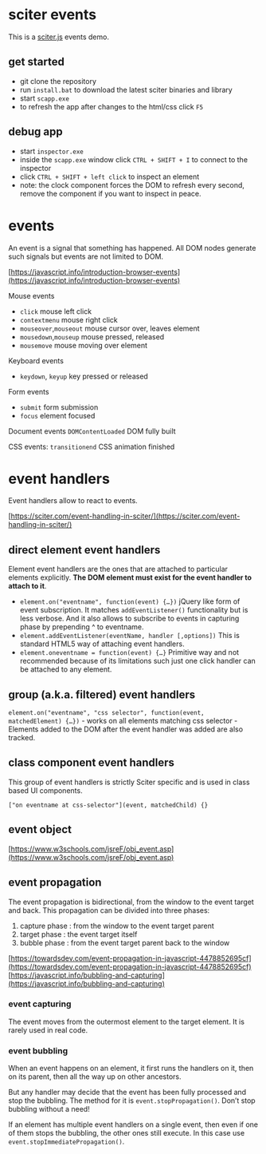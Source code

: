 # sciter events

This is a [sciter.js](https://sciter.com/) events demo.

## get started

- git clone the repository
- run `install.bat` to download the latest sciter binaries and library
- start `scapp.exe`
- to refresh the app after changes to the html/css click `F5`

## debug app

- start `inspector.exe`
- inside the `scapp.exe` window click `CTRL + SHIFT + I` to connect to the inspector
- click `CTRL + SHIFT + left click` to inspect an element
- note: the clock component forces the DOM to refresh every second, remove the component if you want to inspect in peace.

# events

An event is a signal that something has happened. All DOM nodes generate such signals but events are not limited to DOM.

[https://javascript.info/introduction-browser-events](https://javascript.info/introduction-browser-events)

Mouse events
- `click` mouse left click
- `contextmenu` mouse right click
- `mouseover`,`mouseout` mouse cursor over, leaves element
- `mousedown`,`mouseup` mouse pressed, released
- `mousemove` mouse moving over element

Keyboard events
- `keydown`, `keyup` key pressed or released

Form events
- `submit` form submission
- `focus` element focused

Document events
`DOMContentLoaded` DOM fully built

CSS events:
`transitionend` CSS animation finished

# event handlers

Event handlers allow to react to events.

[https://sciter.com/event-handling-in-sciter/](https://sciter.com/event-handling-in-sciter/)

## direct element event handlers

Element event handlers are the ones that are attached to particular elements explicitly. **The DOM element must exist for the event handler to attach to it**.
- `element.on("eventname", function(event) {…})`
    jQuery like form of event subscription. It matches `addEventListener()` functionality but is less verbose.  And it also allows to subscribe to events in capturing phase by prepending ^ to eventname.
- `element.addEventListener(eventName, handler [,options])`
    This is standard HTML5 way of attaching event handlers.
- `element.oneventname = function(event) {…}`
    Primitive way and not recommended because of its limitations such just one click handler can be attached to any element.

## group (a.k.a. filtered) event handlers

`element.on("eventname", "css selector", function(event, matchedElement) {…})`
    - works on all elements matching css selector
    - Elements added to the DOM after the event handler was added are also tracked.

## class component event handlers

This group of event handlers is strictly Sciter specific and is used in class based UI components.

`["on eventname at css-selector"](event, matchedChild) {}`

## event object

[https://www.w3schools.com/jsreF/obj_event.asp](https://www.w3schools.com/jsreF/obj_event.asp)

## event propagation

The event propagation is bidirectional, from the window to the event target and back. This propagation can be divided into three phases:

1. capture phase : from the window to the event target parent
2. target phase : the event target itself
3. bubble phase : from the event target parent back to the window

[https://towardsdev.com/event-propagation-in-javascript-4478852695cf](https://towardsdev.com/event-propagation-in-javascript-4478852695cf)
[https://javascript.info/bubbling-and-capturing](https://javascript.info/bubbling-and-capturing)

### event capturing

The event moves from the outermost element to the target element. It is rarely used in real code.

### event bubbling

When an event happens on an element, it first runs the handlers on it, then on its parent, then all the way up on other ancestors.

But any handler may decide that the event has been fully processed and stop the bubbling. The method for it is `event.stopPropagation()`. Don’t stop bubbling without a need!

If an element has multiple event handlers on a single event, then even if one of them stops the bubbling, the other ones still execute. In this case use `event.stopImmediatePropagation()`.
